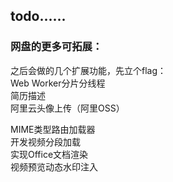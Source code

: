 ## todo......<br>


### 网盘的更多可拓展：<br>
之后会做的几个扩展功能，先立个flag：<br>
Web Worker分片分线程<br>
简历描述<br>
阿里云头像上传（阿里OSS）<br>

MIME类型路由加载器<br>
开发视频分段加载<br>
实现Office文档渲染<br>
视频预览动态水印注入<br>

